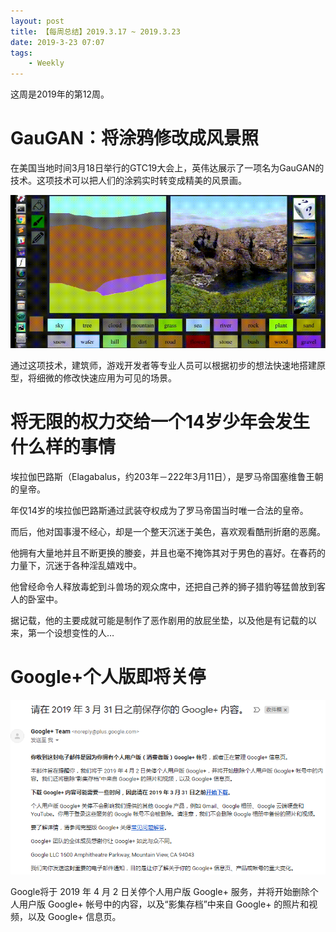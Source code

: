 ```yaml
---
layout: post
title: 【每周总结】2019.3.17 ~ 2019.3.23
date: 2019-3-23 07:07
tags:
    - Weekly
---
```


这周是2019年的第12周。

# GauGAN：将涂鸦修改成风景照

在美国当地时间3月18日举行的GTC19大会上，英伟达展示了一项名为GauGAN的技术。这项技术可以把人们的涂鸦实时转变成精美的风景画。

[![GauGAN](https://raw.githubusercontent.com/plusplus7/solutions/master/weekly/2019/miscs/week12/GauGAN_demo.gif)](https://www.bilibili.com/video/av46730573)

通过这项技术，建筑师，游戏开发者等专业人员可以根据初步的想法快速地搭建原型，将细微的修改快速应用为可见的场景。

# 将无限的权力交给一个14岁少年会发生什么样的事情


埃拉伽巴路斯（Elagabalus，约203年－222年3月11日），是罗马帝国塞维鲁王朝的皇帝。

年仅14岁的埃拉伽巴路斯通过武装夺权成为了罗马帝国当时唯一合法的皇帝。

而后，他对国事漫不经心，却是一个整天沉迷于美色，喜欢观看酷刑折磨的恶魔。

<!-- more -->

他拥有大量地并且不断更换的媵妾，并且也毫不掩饰其对于男色的喜好。在春药的力量下，沉迷于各种淫乱嬉戏中。

他曾经命令人释放毒蛇到斗兽场的观众席中，还把自己养的狮子猎豹等猛兽放到客人的卧室中。

据记载，他的主要成就可能是制作了恶作剧用的放屁坐垫，以及他是有记载的以来，第一个设想变性的人…

# Google+个人版即将关停

![Google+](https://raw.githubusercontent.com/plusplus7/solutions/master/weekly/2019/miscs/week12/google+.png)

Google将于 2019 年 4 月 2 日关停个人用户版 Google+ 服务，并将开始删除个人用户版 Google+ 帐号中的内容，以及“影集存档”中来自 Google+ 的照片和视频，以及 Google+ 信息页。